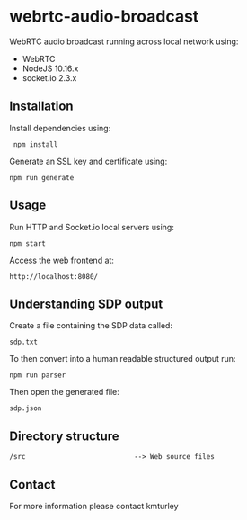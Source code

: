 # webrtc-audio-broadcast

WebRTC audio broadcast running across local network using:

* WebRTC
* NodeJS 10.16.x
* socket.io 2.3.x


## Installation

Install dependencies using:

     npm install

Generate an SSL key and certificate using:

    npm run generate


## Usage

Run HTTP and Socket.io local servers using:

    npm start

Access the web frontend at:

    http://localhost:8080/


## Understanding SDP output

Create a file containing the SDP data called:

    sdp.txt

To then convert into a human readable structured output run:

    npm run parser

Then open the generated file:

    sdp.json


## Directory structure

    /src                           --> Web source files


## Contact

For more information please contact kmturley
